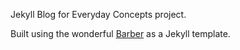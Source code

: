 Jekyll Blog for Everyday Concepts project.

Built using the wonderful [Barber](https://raw.githubusercontent.com/samesies/barber-jekyll) as a Jekyll template.